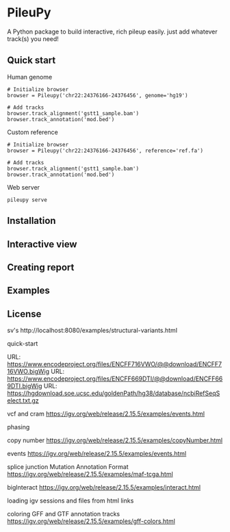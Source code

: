 # PileuPy

A Python package to build interactive, rich pileup easily. just add whatever track(s) you need! 

## Quick start

Human genome 
```
# Initialize browser
browser = Pileupy('chr22:24376166-24376456', genome='hg19')

# Add tracks
browser.track_alignment('gstt1_sample.bam')
browser.track_annotation('mod.bed')
```

Custom reference 
```
# Initialize browser
browser = Pileupy('chr22:24376166-24376456', reference='ref.fa')

# Add tracks
browser.track_alignment('gstt1_sample.bam')
browser.track_annotation('mod.bed')
```

Web server
```
pileupy serve
```

## Installation

## Interactive view

## Creating report

## Examples

## License


sv's 
http://localhost:8080/examples/structural-variants.html

quick-start

URL: https://www.encodeproject.org/files/ENCFF716VWO/@@download/ENCFF716VWO.bigWig
URL: https://www.encodeproject.org/files/ENCFF669DTI/@@download/ENCFF669DTI.bigWig
URL: https://hgdownload.soe.ucsc.edu/goldenPath/hg38/database/ncbiRefSeqSelect.txt.gz

vcf and cram
https://igv.org/web/release/2.15.5/examples/events.html

phasing


copy number
https://igv.org/web/release/2.15.5/examples/copyNumber.html

events
https://igv.org/web/release/2.15.5/examples/events.html

splice junction
Mutation Annotation Format
https://igv.org/web/release/2.15.5/examples/maf-tcga.html

bigInteract
https://igv.org/web/release/2.15.5/examples/interact.html

loading igv sessions and files from html links

coloring GFF and GTF annotation tracks
https://igv.org/web/release/2.15.5/examples/gff-colors.html

